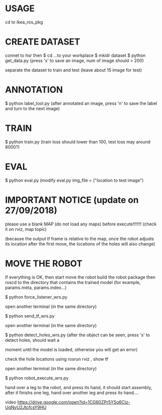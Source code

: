 # USAGE

cd to ikea_ros_pkg

# CREATE DATASET

connet to hsr then
$ cd ...to your workplace
$ mkidr dataset
$ python get_data.py
(press 's' to save an image, num of image should > 200)

separate the dataset to train and test (leave about 15 image for test)

# ANNOTATION

$ python label_tool.py
(after annotated an image, press 'n' to save the label and turn to the next image)

# TRAIN

$ python train.py
(train loss should lower than 100, test loss may around 8000?)

# EVAL

$ python eval.py (modify eval.py   img_file = ("location to test image")


# IMPORTANT NOTICE (update on 27/09/2018)

please use a blank MAP (do not load any maps) before execute!!!!!!! (check it on rviz, map topic) 

(because the output tf frame is relative to the map, once the robot adjusts its location after the first move, the locations of the holes will also change)


# MOVE THE ROBOT

If everything is OK, then start move the robot
build the robot package
then roscd to the directory that contains the trained model (for example, params.meta, params.index...)

$ python force_listener_wrs.py

open another terminal (in the same directory)

$ python send_tf_wrs.py 

open another terminal (in the same directory)

$ python detect_holes_wrs.py (after the object can be seen, press 's' to detect holes, should wait a 

moment until the model is loaded, otherwise you will get an error)

check the hole locations using rosrun rviz , show tf 

open another terminal (in the same directory)

$ python robot_execute_wrs.py


hand over a leg to the robot, and press its hand, it should start assembly, after it finishs one leg, hand over another leg and press its hand....

video
https://drive.google.com/open?id=1CG60ZPr5YSo6Ciz-UqNyU2JtcfcsY9HU